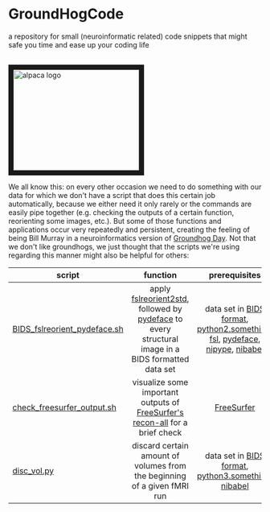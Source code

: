 # GroundHogCode
a repository for small (neuroinformatic related) code snippets that might safe you time and ease up your coding life   

&nbsp;&nbsp;&nbsp;&nbsp;&nbsp;&nbsp;&nbsp;&nbsp;&nbsp;&nbsp;&nbsp;&nbsp;&nbsp;&nbsp;&nbsp;&nbsp;&nbsp;&nbsp;&nbsp;&nbsp;&nbsp;&nbsp;&nbsp;&nbsp;&nbsp;&nbsp;&nbsp;&nbsp;&nbsp;&nbsp;&nbsp;&nbsp;&nbsp;&nbsp;&nbsp;&nbsp;&nbsp;&nbsp;&nbsp;&nbsp;&nbsp;&nbsp;&nbsp;&nbsp;&nbsp;&nbsp;&nbsp;&nbsp;&nbsp;&nbsp;&nbsp;&nbsp;&nbsp;&nbsp;&nbsp;&nbsp;&nbsp;&nbsp;&nbsp;&nbsp;&nbsp;&nbsp;&nbsp;&nbsp;&nbsp;<img src="https://github.com/PeerHerholz/GroundHogCode/blob/GroundHogCode_peerherholz/img/GroundHogCode.png" alt="alpaca logo" width="250" height="200" border="10">

We all know this: on every other occasion we need to do something with our data for which we don't have a script that does this certain job automatically, because we either need it only rarely or the commands are easily pipe together (e.g. checking the outputs of a certain function, reorienting some images, etc.). But some of those functions and applications occur very repeatedly and persistent, creating the feeling of being Bill Murray in a neuroinformatics version of [Groundhog Day](https://en.wikipedia.org/wiki/Groundhog_Day_(film)). Not that we don't like groundhogs, we just thought that the scripts we're using regarding this manner might also be helpful for others:

| script                        | function           | prerequisites  |
| ----------------------------- |:-------------:| :-----:|
| [BIDS_fslreorient_pydeface.sh](https://github.com/PeerHerholz/GroundHogCode/blob/GroundHogCode_peerherholz/code_snippets/BIDS_fslreorient_pydeface.sh)  | apply [fslreorient2std](https://fsl.fmrib.ox.ac.uk/fsl/fslwiki/Orientation%20Explained), followed by [pydeface](https://github.com/poldracklab/pydeface) to every structural image in a BIDS formatted data set | data set in [BIDS format](http://bids.neuroimaging.io), [python2.something](https://www.python.org/downloads/release/python-2714/), [fsl](https://fsl.fmrib.ox.ac.uk/fsl/fslwiki), [pydeface](https://github.com/poldracklab/pydeface), [nipype](http://nipype.readthedocs.io/en/latest/), [nibabel](http://nipy.org/nibabel/)  |
| [check_freesurfer_output.sh](https://github.com/PeerHerholz/GroundHogCode/blob/GroundHogCode_peerherholz/code_snippets/check_freesurfer_output.sh)      | visualize some important outputs of [FreeSurfer's](https://surfer.nmr.mgh.harvard.edu) [recon-all](https://surfer.nmr.mgh.harvard.edu/fswiki/recon-all) for a brief check|   [FreeSurfer](https://surfer.nmr.mgh.harvard.edu) |
| [disc_vol.py](https://github.com/PeerHerholz/GroundHogCode/blob/GroundHogCode_peerherholz/code_snippets/disc_vol.py)      | discard certain amount of volumes from the beginning of a given fMRI run |   data set in [BIDS format](http://bids.neuroimaging.io), [python3.something](https://www.python.org/downloads/release/python-360/), [nibabel](http://nipy.org/nibabel/)  |
